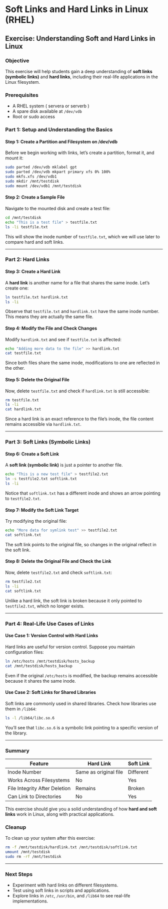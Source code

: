 # Soft Links and Hard Links in Linux (RHEL)

## Exercise: Understanding Soft and Hard Links in Linux

### **Objective**
This exercise will help students gain a deep understanding of **soft links (symbolic links)** and **hard links**, including their real-life applications in the Linux filesystem.

### **Prerequisites**
- A RHEL system  ( servera or serverb )
- A spare disk available at `/dev/vdb`
- Root or sudo access

### **Part 1: Setup and Understanding the Basics**
#### **Step 1: Create a Partition and Filesystem on /dev/vdb**
Before we begin working with links, let’s create a partition, format it, and mount it:

```bash
sudo parted /dev/vdb mklabel gpt
sudo parted /dev/vdb mkpart primary xfs 0% 100%
sudo mkfs.xfs /dev/vdb1
sudo mkdir /mnt/testdisk
sudo mount /dev/vdb1 /mnt/testdisk
```

#### **Step 2: Create a Sample File**
Navigate to the mounted disk and create a test file:

```bash
cd /mnt/testdisk
echo "This is a test file" > testfile.txt
ls -li testfile.txt
```

This will show the inode number of `testfile.txt`, which we will use later to compare hard and soft links.

---

### **Part 2: Hard Links**
#### **Step 3: Create a Hard Link**
A **hard link** is another name for a file that shares the same inode. Let’s create one:

```bash
ln testfile.txt hardlink.txt
ls -li
```

Observe that `testfile.txt` and `hardlink.txt` have the same inode number. This means they are actually the same file.

#### **Step 4: Modify the File and Check Changes**
Modify `hardlink.txt` and see if `testfile.txt` is affected:

```bash
echo "Adding more data to the file" >> hardlink.txt
cat testfile.txt
```

Since both files share the same inode, modifications to one are reflected in the other.

#### **Step 5: Delete the Original File**
Now, delete `testfile.txt` and check if `hardlink.txt` is still accessible:

```bash
rm testfile.txt
ls -li
cat hardlink.txt
```

Since a hard link is an exact reference to the file’s inode, the file content remains accessible via `hardlink.txt`.

---

### **Part 3: Soft Links (Symbolic Links)**
#### **Step 6: Create a Soft Link**
A **soft link (symbolic link)** is just a pointer to another file.

```bash
echo "This is a new test file" > testfile2.txt
ln -s testfile2.txt softlink.txt
ls -li
```

Notice that `softlink.txt` has a different inode and shows an arrow pointing to `testfile2.txt`.

#### **Step 7: Modify the Soft Link Target**
Try modifying the original file:

```bash
echo "More data for symlink test" >> testfile2.txt
cat softlink.txt
```

The soft link points to the original file, so changes in the original reflect in the soft link.

#### **Step 8: Delete the Original File and Check the Link**
Now, delete `testfile2.txt` and check `softlink.txt`:

```bash
rm testfile2.txt
ls -li
cat softlink.txt
```

Unlike a hard link, the soft link is broken because it only pointed to `testfile2.txt`, which no longer exists.

---

### **Part 4: Real-Life Use Cases of Links**
#### **Use Case 1: Version Control with Hard Links**
Hard links are useful for version control. Suppose you maintain configuration files:

```bash
ln /etc/hosts /mnt/testdisk/hosts_backup
cat /mnt/testdisk/hosts_backup
```

Even if the original `/etc/hosts` is modified, the backup remains accessible because it shares the same inode.

#### **Use Case 2: Soft Links for Shared Libraries**
Soft links are commonly used in shared libraries. Check how libraries use them in `/lib64`:

```bash
ls -l /lib64/libc.so.6
```

You’ll see that `libc.so.6` is a symbolic link pointing to a specific version of the library.

---

### **Summary**
| Feature         | Hard Link | Soft Link |
|---------------|----------|----------|
| Inode Number | Same as original file | Different |
| Works Across Filesystems | No | Yes |
| File Integrity After Deletion | Remains | Broken |
| Can Link to Directories | No | Yes |

This exercise should give you a solid understanding of how **hard and soft links** work in Linux, along with practical applications.

### **Cleanup**
To clean up your system after this exercise:

```bash
rm -f /mnt/testdisk/hardlink.txt /mnt/testdisk/softlink.txt
umount /mnt/testdisk
sudo rm -rf /mnt/testdisk
```

---

### **Next Steps**
- Experiment with hard links on different filesystems.
- Test using soft links in scripts and applications.
- Explore links in `/etc`, `/usr/bin`, and `/lib64` to see real-life implementations.
